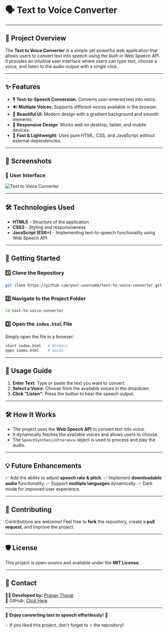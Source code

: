 # 🗣️ Text to Voice Converter

---

## 🎯 Project Overview
The **Text to Voice Converter** is a simple yet powerful web application that allows users to convert text into speech using the built-in Web Speech API. It provides an intuitive user interface where users can type text, choose a voice, and listen to the audio output with a single click.

---

## ✨ Features
- 🎙️ **Text-to-Speech Conversion**: Converts user-entered text into voice.
- 🔊 **Multiple Voices**: Supports different voices available in the browser.
- 🎨 **Beautiful UI**: Modern design with a gradient background and smooth elements.
- 📱 **Responsive Design**: Works well on desktop, tablet, and mobile devices.
- 🚀 **Fast & Lightweight**: Uses pure HTML, CSS, and JavaScript without external dependencies.

---

## 📸 Screenshots
### 🎨 User Interface
![Text to Voice Converter](images/screenshot.png)

---

## 🛠️ Technologies Used
- **HTML5** - Structure of the application
- **CSS3** - Styling and responsiveness
- **JavaScript (ES6+)** - Implementing text-to-speech functionality using Web Speech API

---

## 🚀 Getting Started
### 1️⃣ Clone the Repository
```bash
git clone https://github.com/your-username/text-to-voice-converter.git
```

### 2️⃣ Navigate to the Project Folder
```bash
cd text-to-voice-converter
```

### 3️⃣ Open the `index.html` File
Simply open the file in a browser:
```bash
start index.html   # Windows
open index.html    # macOS
```
---

## 🎯 Usage Guide
1. **Enter Text**: Type or paste the text you want to convert.
2. **Select a Voice**: Choose from the available voices in the dropdown.
3. **Click "Listen"**: Press the button to hear the speech output.

---

## 🛠️ How It Works
- The project uses the **Web Speech API** to convert text into voice.
- It dynamically fetches the available voices and allows users to choose.
- The `SpeechSynthesisUtterance` object is used to process and play the audio.

---

## 💡 Future Enhancements
✅ Add the ability to adjust **speech rate & pitch**.
✅ Implement **downloadable audio** functionality.
✅ Support **multiple languages** dynamically.
✅ Dark mode for improved user experience.

---

## 🤝 Contributing
Contributions are welcome! Feel free to **fork** the repository, create a **pull request**, and improve the project.

---

## 🛡️ License
This project is open-source and available under the **MIT License**.

---

## 📩 Contact
👨‍💻 **Developed by:** [Pranav Thorat](https://www.linkedin.com/in/curiouspranavthorat/)  
🐙 GitHub: [Click Here](https://github.com/PranavThorat1432)  
 

---
🚀 **Enjoy converting text to speech effortlessly!** 🎤

💡 If you liked this project, don’t forget to ⭐ the repository!